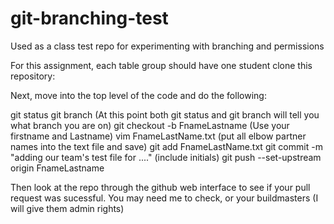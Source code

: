 # git-branching-test
Used as a class test repo for experimenting with branching and permissions

For this assignment, each table group should have one student clone this repository:

Next, move into the top level of the code and do the following:

 git status
 git branch                           (At this point both git status and git branch will tell you what branch you are on)
  git checkout -b FnameLastname       (Use your firstname and Lastname)
  vim FnameLastName.txt              (put all elbow partner names into the text file and save)
  git add FnameLastName.txt
  git commit -m "adding our team's test file for ...."  (include initials) 
  git push --set-upstream origin FnameLastname

  Then look at the repo through the github web interface to see if your pull request was sucessful.  You may need me to check,
  or your buildmasters (I will give them admin rights)

  

